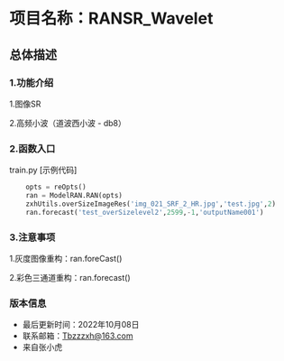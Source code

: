 # 项目名称：RANSR_Wavelet
##   总体描述 
### 1.功能介绍
1.图像SR

2.高频小波（道波西小波 - db8）
### 2.函数入口
train.py
  [示例代码]  
```python
    opts = reOpts()
    ran = ModelRAN.RAN(opts)
    zxhUtils.overSizeImageRes('img_021_SRF_2_HR.jpg','test.jpg',2)
    ran.forecast('test_overSizelevel2',2599,-1,'outputName001')
```
### 3.注意事项
1.灰度图像重构：ran.foreCast()

2.彩色三通道重构：ran.forecast()
### 版本信息
- 最后更新时间：2022年10月08日
- 联系邮箱：Tbzzzxh@163.com
- 来自张小虎
